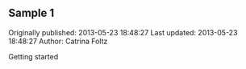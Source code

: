 ## Sample 1

Originally published: 2013-05-23 18:48:27
Last updated: 2013-05-23 18:48:27
Author: Catrina Foltz

Getting started